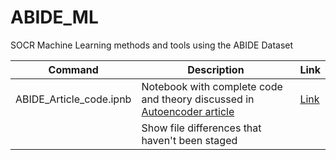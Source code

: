 # ABIDE_ML
SOCR Machine Learning methods and tools using the ABIDE Dataset

| Command | Description |Link|
| --- | --- |---|
| ABIDE_Article_code.ipnb |Notebook with complete code and theory discussed in [Autoencoder article](http://socr.umich.edu/HTML5/ABIDE_Autoencoder/) |[Link](https://github.com/SOCR/ABIDE_ML/blob/master/ABIDE_Article_code%20.ipynb) |
|  | Show file differences that haven't been staged |
